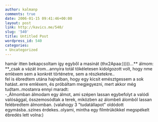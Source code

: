 ```yaml
---
author: kalmanp
comments: true
date: 2006-01-15 09:41:46+00:00
layout: post
link: http://kavics.me/540/
slug: '540'
title: Untitled Post
wordpress_id: 540
categories:
- Uncategorized
---
```


hamár itten bekapcsoltam így egyből a masinát (thx2Apaa:)))))...** álmom:  
**_csak a vázát írom...annyira totál tökéletesen kidolgozott volt, hogy nme emléxem sem a konkrét történetre, sem a részketekre..  
fel is ébredtem utána hajnalban, hogy egy kicsit emésztgessem a sok hatást..erre emléxem, és próbáltam megjegyezni, mert akkor még tudtam..mostanra ennyi maradt:  
-_Álmomban álmodam egy álmot, ami szépen lassan egybefolyt a valódi valósággal, összemosódtak a terek, miközben az álombeli álomból lassan felébredtem álmomban. (valahogy 3 "tudatállapot" oldódott egymásba..színes érdekes..olyami, mintha egy filmtrükökkel megspékelt ébredés lett volna:)
